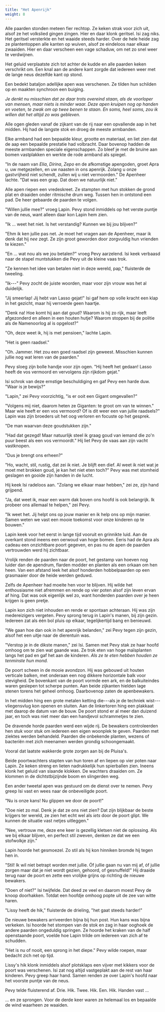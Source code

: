 ```yaml
---
title: "Het Apenrijk"
weight: 8
---
```


Alle paarden stonden meteen fier rechtop. Ze keken strak voor zich uit, alsof ze het volkslied gingen
zingen. Hier en daar klonk geritsel. Isi zag niks. Het geritsel
versterkte en het waaide steeds harder. Over de hele heide zag ze
plantentoppen alle kanten op wuiven, alsof ze eindeloos naar elkaar
zwaaiden. Hier en daar verscheen een vage schaduw, om net zo snel weer
te verdwijnen.

Het geluid verplaatste zich tot achter de kudde en alle paarden
keken verschrikt om. Een knal aan de andere kant zorgde dat iedereen
weer met de lange neus dezelfde kant op stond.

Een bedekt bataljon adellijke apen was verschenen. Ze tilden hun
schilden op en maakten synchroon een buiging. 

*Je denkt nu misschien dat ze daar trots overeind staan, als de voorloper van mensen, maar niets is minder waar. Deze apen kruipen nog op handen en voeten, te zwak om op twee benen te staan. En soms, heel soms, zou ik willen dat het altijd zo was gebleven.*

Alle ogen gleden vanaf de zijkant van de rij naar een opvallende aap in het midden. Hij had de
langste stok en droeg de meeste armbanden.

Elke armband had een bepaalde kleur, grootte en materiaal, en liet zien
dat de aap een bepaalde prestatie had volbracht. Daar bovenop hadden de
meeste armbanden speciale eigenschappen. Zo bleef je met de bruine aan
bomen vastplakken en werkte de rode armband als spiegel.

"In de naam van *Elia*, *Dirina*, *Zepo* en de afkomstige apengoden,
groet Apra u, uw metgezellen, en uw naasten in ons apenrijk. Zolang u
onze gastvrijheid niet schendt, zullen wij u niet vermoorden." De
Apenheer lachte. "Dat was een grap. Dat doen we natuurlijk niet."

Alle apen riepen een vredeskreet. Ze stampten met hun stokken de grond
plat en draaiden onder ritmische drum weg. Tussen hen in ontstond een
pad. De heer gebaarde de paarden te volgen.

"Willen jullie mee?" vroeg Lapin. Pevy stond inmiddels op het verste
puntje van de neus, want alleen daar kon Lapin hem zien.

"Ik ... weet het niet. Is het verstandig? Kunnen we bij jou blijven?"

"Ehm ik ken jullie pas net. Je moet het vragen aan de Apenheer, maar ik denk dat hij _nee_ zegt. Ze zijn groot geworden door zorgvuldig hun vrienden te kiezen."

"En ... wat nou als we jou betalen?" vroeg Pevy aarzelend. Isi keek
verbaasd naar de stapel muntstukken die Pevy uit de kleine vaas trok.

"Ze kennen het idee van betalen niet in deze wereld, pap," fluisterde
de tweeling.

"Ik---" Pevy zocht de juiste woorden, maar voor zijn vrouw was het al
duidelijk.

"Jij smeerlap! Jij hebt van Lasso gejat!" Isi gaf hem op volle kracht een klap in het gezicht, maar hij verroerde geen haartje.

"Denk na! Hoe komt hij aan dat goud? Waarom is hij zo
rijk, maar leeft afgezonderd en alleen in een houten hutje? Waarom stoppen bij de politie als de Namenoorlog al is opgelost?"

"Oh, deze weet ik, hij is met pensioen," lachte Lapin.

"Het is geen raadsel."

"Oh. Jammer. Het zou een goed raadsel zijn geweest. Misschien kunnen
jullie nog wat leren van de paarden."

Pevy sloeg zijn bolle handje voor zijn ogen. "Hij heeft het gedaan! Lasso heeft de vos vermoord en vervolgens zijn rijkdom gejat."

Isi schrok van deze ernstige beschuldiging en gaf Pevy een harde duw.
"Waar is je bewijs?"

"Lapin," zei Pevy voorzichtig, "is er ooit een Gigant omgevallen?"

"Volgens mij niet, daarom heten ze Giganten: te groot om van te winnen." Maar wie heeft er een vos vermoord? Of is dit weer een van jullie raadsels?" Lapin was zijn broeders uit het oog verloren en focuste op het gesprek.

"De man waarvan deze goudstukken zijn."

"Had dat gezegd! Maar natuurlijk steel ik graag goud van
iemand die zo'n puur beest als een vos vermoordt." Hij liet Pevy de vaas aan zijn vacht vastknopen.

"Dus je brengt ons erheen?"

"Ho, wacht, stil, rustig, dat zei ik niet. Je blijft een dief. Al weet ik niet wat je moet met brokken goud, je kan het niet eten toch?" Pevy was met stomheid geslagen en gooide zijn handen in de lucht. 

Hij keek Isi radeloos aan. "Zolang we elkaar maar hebben," zei ze, zijn hand grijpend.

"Ja, dat weet ik, maar een warm dak boven ons hoofd is ook belangrijk. Ik
probeer ons allemaal te helpen," zei Pevy.

"Ik weet het. Jij helpt ons op jouw manier en ik help ons op mijn
manier. Samen weten we vast een mooie toekomst voor onze kinderen op te
bouwen."

Lapin keek voor het eerst in lange tijd vooruit en grinnikte luid. Aan
de overkant stond ineens een oerwoud van hoge bomen. Eeris had de Apra
als cadeau een onzichtbare poort gegeven, en pas nu de apen de paarden
vertrouwden werd hij zichtbaar.

Vrolijk renden de paarden naar de poort, het gestamp van hoeven nog
luider dan de apendrum, flarden modder en planten als een orkaan om hen heen. Van een afstand leek het alsof honderden hobbelpaarden op een
grasmaaier door de heide werden geduwd.

Zelfs de Apenheer had moeite hen voor te blijven. Hij wilde het
enthousiasme niet afremmen en rende op vier poten alsof zijn leven ervan af hing. Dat was ook eigenlijk wel zo, want honderden paarden over je heen krijgen is geen pretje.

Lapin kon zich niet inhouden en rende er spontaan achteraan. Hij was
zijn medereizigers vergeten. Pevy sprong terug in Lapin's manen, bij
zijn gezin. Iedereen zat als één bol pluis op elkaar, tegelijkertijd
bang en benieuwd.

"We gaan hoe dan ook in het apenrijk belanden,"
zei Pevy tegen zijn gezin, alsof het een uitje naar de dierentuin was.

"Verstop je in de dikste manen," zei Isi. Samen met Pevy stak ze haar
hoofd omhoog om te zien wat gaande was. Ze trok eten van hoge
maïsplanten langs het pad en gaf het aan de kinderen. *Als ze te eten
hebben houden ze tenminste hun mond.*

De poort scheen in de mooie avondzon. Hij was gebouwd uit
houten verticale balken, met onderaan een nog dikkere horizontale balk
voor stevigheid. De bovenkant van de poort vormde een ark, en de
balkuiteindes waren geslepen tot scherpe punten. Aan beide zijkanten
hielden lage stenen torens het geheel omhoog. Daarbovenop zaten de
apenbewakers.

In het midden hing een grote metalen ketting die---als je de techniek
wist---vliegensvlug kon openen en sluiten. Aan de linkertoren hing een
plakkaat met daarop de datum van de bouw. De poort stond er al meer dan
duizend jaar, en toch was niet meer dan een handjevol schrammetjes te
zien.

De dravende horde paarden werd een wijde rij. De bewakers
controleerden hen stuk voor stuk om iedereen een eigen woonplek te geven.
Paarden met ziektes werden behandeld. Paarden die onbekende
planten, wezens of bacteriën met zich meenamen werden grondig schoongemaakt. 

Vooral dat laatste wakkerde grote zorgen aan bij de Pluisa's.

Beide poortwachters stapten van hun toren af en liepen op vier poten
naar Lapin. Ze keken streng en lieten nadrukkelijk hun spierballen zien.
Ineens klonk het geluid van slaande klokken. De wachters draaiden om.
Ze klommen in de dichtstbijzijnde boom en slingerden weg.

Een ander tweetal apen was gestuurd om de dienst over te nemen. Pevy
greep Isi vast en wees naar de onbeveiligde poort.

"Nu is onze kans! Nu glippen we door de poort!"

"Doe niet zo mal. Denk je dat ze ons niet zien? Dat zijn blijkbaar de
beste krijgers ter wereld, ze zien het echt wel als *iets*
door de poort glipt. We kunnen de situatie vast netjes uitleggen."

"Nee, vertrouw me, deze ene keer is gezellig kletsen niet de oplossing.
Als we bij elkaar blijven, en perfect stil zweven, denken ze dat we een
stofwolkje zijn."

Lapin hoorde het gesmoezel. Zo stil als hij kon hinniken bromde hij
tegen hen in.

"Stil! Ik wil niet betrapt worden met jullie. Óf jullie gaan nu van mij
af, óf jullie zorgen maar dat je niet wordt gezien, gehoord, of
gesnuffeld!" Hij draaide terug naar de poort en zette een vrolijke
grijns op richting de nieuwe bewakers.

"Doen of niet?" Isi twijfelde. Dat deed ze veel en daarom moest Pevy de
knoop doorhakken. Totdat een hoofdje omhoog popte uit de zee van witte
haren.

"Lissy heeft de hik," fluisterde de drieling, "het gaat steeds harder!"

De nieuwe bewakers arriveerden bijna bij hun post. Hun kans was bijna
verkeken. Isi hoorde het stompen van de stok en zag in haar ooghoek de
andere paarden ongeduldig springen. Ze hoorde het kraken van de half
openstaande poort, voelde hoe Lapin trilde om iedereen van zich af te
schudden.

"Het is nu of nooit, een sprong in het diepe." Pevy wilde roepen, maar
bedacht zich net op tijd.

Lissy's hik klonk inmiddels alsof plotsklaps een vijver met kikkers voor
de poort was verschenen. Isi zat nog altijd vastgeplakt aan de rest van
haar kinderen. Pevy greep haar hand. Samen renden ze over Lapin's hoofd
naar het voorste puntje van de neus.

Pevy telde fluisterend af. Drie. Hik. Twee. Hik. Een. Hik. Handen vast ...

... en ze sprongen. Voor de derde keer waren ze helemaal los en bepaalde de
wind waarheen ze waaiden.